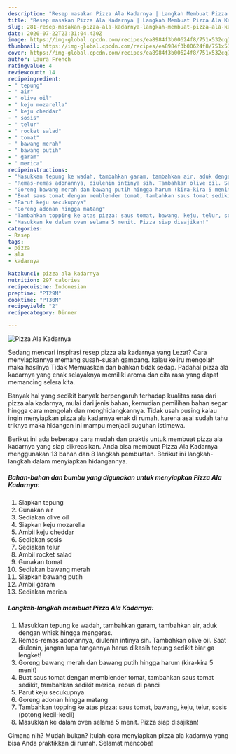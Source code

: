 ```yaml
---
description: "Resep masakan Pizza Ala Kadarnya | Langkah Membuat Pizza Ala Kadarnya Yang Lezat Sekali"
title: "Resep masakan Pizza Ala Kadarnya | Langkah Membuat Pizza Ala Kadarnya Yang Lezat Sekali"
slug: 281-resep-masakan-pizza-ala-kadarnya-langkah-membuat-pizza-ala-kadarnya-yang-lezat-sekali
date: 2020-07-22T23:31:04.430Z
image: https://img-global.cpcdn.com/recipes/ea8984f3b00624f8/751x532cq70/pizza-ala-kadarnya-foto-resep-utama.jpg
thumbnail: https://img-global.cpcdn.com/recipes/ea8984f3b00624f8/751x532cq70/pizza-ala-kadarnya-foto-resep-utama.jpg
cover: https://img-global.cpcdn.com/recipes/ea8984f3b00624f8/751x532cq70/pizza-ala-kadarnya-foto-resep-utama.jpg
author: Laura French
ratingvalue: 4
reviewcount: 14
recipeingredient:
- " tepung"
- " air"
- " olive oil"
- " keju mozarella"
- " keju cheddar"
- " sosis"
- " telur"
- " rocket salad"
- " tomat"
- " bawang merah"
- " bawang putih"
- " garam"
- " merica"
recipeinstructions:
- "Masukkan tepung ke wadah, tambahkan garam, tambahkan air, aduk dengan whisk hingga mengeras."
- "Remas-remas adonannya, diulenin intinya sih. Tambahkan olive oil. Saat diulenin, jangan lupa tangannya harus dikasih tepung sedikit biar ga lengket!"
- "Goreng bawang merah dan bawang putih hingga harum (kira-kira 5 menit)"
- "Buat saus tomat dengan memblender tomat, tambahkan saus tomat sedikit, tambahkan sedikit merica, rebus di panci"
- "Parut keju secukupnya"
- "Goreng adonan hingga matang"
- "Tambahkan topping ke atas pizza: saus tomat, bawang, keju, telur, sosis (potong kecil-kecil)"
- "Masukkan ke dalam oven selama 5 menit. Pizza siap disajikan!"
categories:
- Resep
tags:
- pizza
- ala
- kadarnya

katakunci: pizza ala kadarnya 
nutrition: 297 calories
recipecuisine: Indonesian
preptime: "PT29M"
cooktime: "PT30M"
recipeyield: "2"
recipecategory: Dinner

---
```



![Pizza Ala Kadarnya](https://img-global.cpcdn.com/recipes/ea8984f3b00624f8/751x532cq70/pizza-ala-kadarnya-foto-resep-utama.jpg)

Sedang mencari inspirasi resep pizza ala kadarnya yang Lezat? Cara menyiapkannya memang susah-susah gampang. kalau keliru mengolah maka hasilnya Tidak Memuaskan dan bahkan tidak sedap. Padahal pizza ala kadarnya yang enak selayaknya memiliki aroma dan cita rasa yang dapat memancing selera kita.



Banyak hal yang sedikit banyak berpengaruh terhadap kualitas rasa dari pizza ala kadarnya, mulai dari jenis bahan, kemudian pemilihan bahan segar hingga cara mengolah dan menghidangkannya. Tidak usah pusing kalau ingin menyiapkan pizza ala kadarnya enak di rumah, karena asal sudah tahu triknya maka hidangan ini mampu menjadi suguhan istimewa.


Berikut ini ada beberapa cara mudah dan praktis untuk membuat pizza ala kadarnya yang siap dikreasikan. Anda bisa membuat Pizza Ala Kadarnya menggunakan 13 bahan dan 8 langkah pembuatan. Berikut ini langkah-langkah dalam menyiapkan hidangannya.

<!--inarticleads1-->

##### Bahan-bahan dan bumbu yang digunakan untuk menyiapkan Pizza Ala Kadarnya:

1. Siapkan  tepung
1. Gunakan  air
1. Sediakan  olive oil
1. Siapkan  keju mozarella
1. Ambil  keju cheddar
1. Sediakan  sosis
1. Sediakan  telur
1. Ambil  rocket salad
1. Gunakan  tomat
1. Sediakan  bawang merah
1. Siapkan  bawang putih
1. Ambil  garam
1. Sediakan  merica




<!--inarticleads2-->

##### Langkah-langkah membuat Pizza Ala Kadarnya:

1. Masukkan tepung ke wadah, tambahkan garam, tambahkan air, aduk dengan whisk hingga mengeras.
1. Remas-remas adonannya, diulenin intinya sih. Tambahkan olive oil. Saat diulenin, jangan lupa tangannya harus dikasih tepung sedikit biar ga lengket!
1. Goreng bawang merah dan bawang putih hingga harum (kira-kira 5 menit)
1. Buat saus tomat dengan memblender tomat, tambahkan saus tomat sedikit, tambahkan sedikit merica, rebus di panci
1. Parut keju secukupnya
1. Goreng adonan hingga matang
1. Tambahkan topping ke atas pizza: saus tomat, bawang, keju, telur, sosis (potong kecil-kecil)
1. Masukkan ke dalam oven selama 5 menit. Pizza siap disajikan!




Gimana nih? Mudah bukan? Itulah cara menyiapkan pizza ala kadarnya yang bisa Anda praktikkan di rumah. Selamat mencoba!
